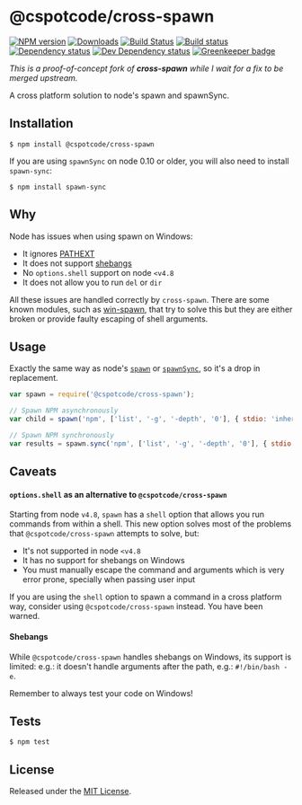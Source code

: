 # @cspotcode/cross-spawn

[![NPM version][npm-image]][npm-url] [![Downloads][downloads-image]][npm-url] [![Build Status][travis-image]][travis-url] [![Build status][appveyor-image]][appveyor-url] [![Dependency status][david-dm-image]][david-dm-url] [![Dev Dependency status][david-dm-dev-image]][david-dm-dev-url] [![Greenkeeper badge][greenkeeper-image]][greenkeeper-url]

[npm-url]:https://npmjs.org/package/@cspotcode/cross-spawn
[downloads-image]:http://img.shields.io/npm/dm/@cspotcode/cross-spawn.svg
[npm-image]:http://img.shields.io/npm/v/@cspotcode/cross-spawn.svg
[travis-url]:https://travis-ci.org/cspotcode/node-cross-spawn
[travis-image]:http://img.shields.io/travis/cspotcode/node-cross-spawn/master.svg
[appveyor-url]:https://ci.appveyor.com/project/cspotcode/node-cross-spawn
[appveyor-image]:https://img.shields.io/appveyor/ci/cspotcode/node-cross-spawn/master.svg
[david-dm-url]:https://david-dm.org/cspotcode/node-cross-spawn
[david-dm-image]:https://img.shields.io/david/cspotcode/node-cross-spawn.svg
[david-dm-dev-url]:https://david-dm.org/cspotcode/node-cross-spawn?type=dev
[david-dm-dev-image]:https://img.shields.io/david/dev/cspotcode/node-cross-spawn.svg
[greenkeeper-image]:https://badges.greenkeeper.io/cspotcode/node-cross-spawn.svg
[greenkeeper-url]:https://greenkeeper.io/

*This is a proof-of-concept fork of **cross-spawn** while I wait for a fix to be merged upstream.*

A cross platform solution to node's spawn and spawnSync.


## Installation

`$ npm install @cspotcode/cross-spawn`

If you are using `spawnSync` on node 0.10 or older, you will also need to install `spawn-sync`:

`$ npm install spawn-sync`


## Why

Node has issues when using spawn on Windows:

- It ignores [PATHEXT](https://github.com/joyent/node/issues/2318)
- It does not support [shebangs](http://pt.wikipedia.org/wiki/Shebang)
- No `options.shell` support on node `<v4.8`
- It does not allow you to run `del` or `dir`

All these issues are handled correctly by `cross-spawn`.
There are some known modules, such as [win-spawn](https://github.com/ForbesLindesay/win-spawn), that try to solve this but they are either broken or provide faulty escaping of shell arguments.


## Usage

Exactly the same way as node's [`spawn`](https://nodejs.org/api/child_process.html#child_process_child_process_spawn_command_args_options) or [`spawnSync`](https://nodejs.org/api/child_process.html#child_process_child_process_spawnsync_command_args_options), so it's a drop in replacement.


```js
var spawn = require('@cspotcode/cross-spawn');

// Spawn NPM asynchronously
var child = spawn('npm', ['list', '-g', '-depth', '0'], { stdio: 'inherit' });

// Spawn NPM synchronously
var results = spawn.sync('npm', ['list', '-g', '-depth', '0'], { stdio: 'inherit' });
```


## Caveats

#### `options.shell` as an alternative to `@cspotcode/cross-spawn`

Starting from node `v4.8`, `spawn` has a `shell` option that allows you run commands from within a shell. This new option solves most of the problems that `@cspotcode/cross-spawn` attempts to solve, but:

- It's not supported in node `<v4.8`
- It has no support for shebangs on Windows
- You must manually escape the command and arguments which is very error prone, specially when passing user input

If you are using the `shell` option to spawn a command in a cross platform way, consider using `@cspotcode/cross-spawn` instead. You have been warned.


#### Shebangs

While `@cspotcode/cross-spawn` handles shebangs on Windows, its support is limited: e.g.: it doesn't handle arguments after the path, e.g.: `#!/bin/bash -e`.

Remember to always test your code on Windows!


## Tests

`$ npm test`


## License

Released under the [MIT License](http://www.opensource.org/licenses/mit-license.php).
